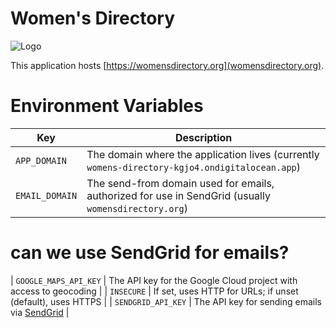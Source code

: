 # Women's Directory
![Logo](https://raw.githubusercontent.com/AARodgers/womens-directory4ce1c893aff59293e3ebb65546cad5f001ee8594/app/assets/images/logo.svg?token=ALPB3ILGDIJN4QLLKZUH5L3CEZIBI)

This application hosts [https://womensdirectory.org](womensdirectory.org).

# Environment Variables

| Key                   | Description                                                                                          |
| --------------------- | ---------------------------------------------------------------------------------------------------- |
| `APP_DOMAIN`          | The domain where the application lives (currently `womens-directory-kgjo4.ondigitalocean.app`)       |
| `EMAIL_DOMAIN`        | The send-from domain used for emails, authorized for use in SendGrid (usually `womensdirectory.org`) |
# can we use SendGrid for emails?
| `GOOGLE_MAPS_API_KEY` | The API key for the Google Cloud project with access to geocoding                                    |
| `INSECURE`            | If set, uses HTTP for URLs; if unset (default), uses HTTPS                                           |
| `SENDGRID_API_KEY`    | The API key for sending emails via [SendGrid](https://sendgrid.com/)                                 |
